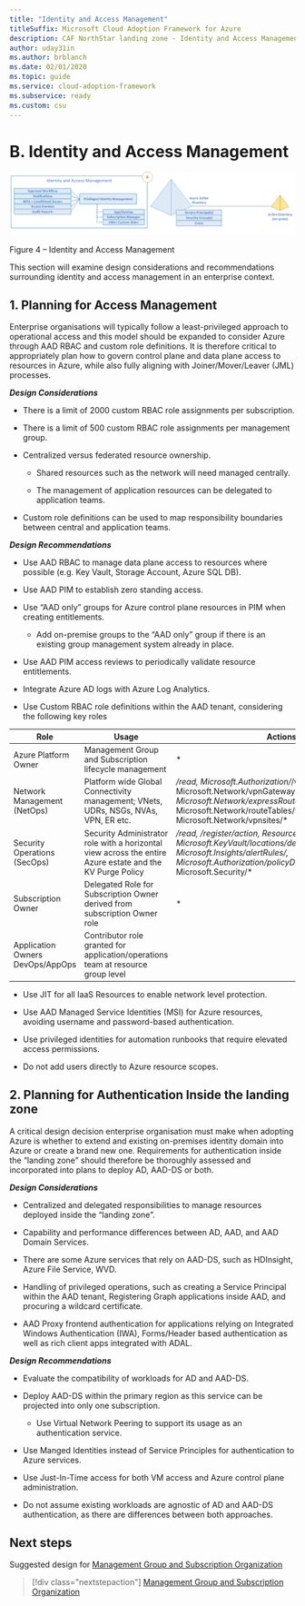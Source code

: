 ```yaml
---
title: "Identity and Access Management"
titleSuffix: Microsoft Cloud Adoption Framework for Azure
description: CAF NorthStar landing zone - Identity and Access Management
author: uday31in
ms.author: brblanch
ms.date: 02/01/2020
ms.topic: guide
ms.service: cloud-adoption-framework
ms.subservice: ready
ms.custom: csu
---
```



# B. Identity and Access Management

[![Identity and Access Management](./media/iam.png "Identity and Access Management")](./media/iam.png)

Figure 4 – Identity and Access Management

This section will examine design considerations and recommendations surrounding identity and access management in an enterprise context.

## 1. Planning for Access Management

Enterprise organisations will typically follow a least-privileged approach to operational access and this model should be expanded to consider Azure through AAD RBAC and custom role definitions. It is therefore critical to appropriately plan how to govern control plane and data plane access to resources in Azure, while also fully aligning with Joiner/Mover/Leaver (JML) processes.

***Design Considerations***

- There is a limit of 2000 custom RBAC role assignments per subscription.

- There is a limit of 500 custom RBAC role assignments per management group.

- Centralized versus federated resource ownership.

    - Shared resources such as the network will need managed centrally.

    - The management of application resources can be delegated to application teams.

- Custom role definitions can be used to map responsibility boundaries between central and application teams.

***Design Recommendations***

- Use AAD RBAC to manage data plane access to resources where possible (e.g. Key Vault, Storage Account, Azure SQL DB).

- Use AAD PIM to establish zero standing access.

- Use “AAD only” groups for Azure control plane resources in PIM when creating entitlements.

    - Add on-premise groups to the “AAD only” group if there is an existing group management system already in place.

- Use AAD PIM access reviews to periodically validate resource entitlements.

- Integrate Azure AD logs with Azure Log Analytics.

- Use Custom RBAC role definitions within the AAD tenant, considering the following key roles

| Role                             | Usage                                                                                                     | Actions:                                                                                                                                                                                                           | No Actions:                                                                                                                                                                   |
|----------------------------------|-----------------------------------------------------------------------------------------------------------|--------------------------------------------------------------------------------------------------------------------------------------------------------------------------------------------------------------------|-------------------------------------------------------------------------------------------------------------------------------------------------------------------------------|
| Azure Platform Owner             | Management Group and Subscription lifecycle management                                                    | *                                                                                                                                                                                                                  |                                                                                                                                                                               |
| Network Management (NetOps)      | Platform wide Global Connectivity management; VNets, UDRs, NSGs, NVAs, VPN, ER etc.                       | */read, Microsoft.Authorization/*/write, Microsoft.Network/vpnGateways/*, Microsoft.Network/expressRouteCircuits/*, Microsoft.Network/routeTables/write, Microsoft.Network/vpnsites/*                              |                                                                                                                                                                               |
| Security Operations (SecOps)     | Security Administrator role with a horizontal view across the entire Azure estate and the KV Purge Policy | */read, */register/action, Resource Policy Contributor, Microsoft.KeyVault/locations/deletedVaults/purge/action Microsoft.Insights/alertRules/*, Microsoft.Authorization/policyDefinitions/*, Microsoft.Security/* |                                                                                                                                                                               |
| Subscription Owner               | Delegated Role for Subscription Owner derived from subscription Owner role                                | *                                                                                                                                                                                                                  | Microsoft.Authorization/*/write, Microsoft.Network/vpnGateways/*, Microsoft.Network/expressRouteCircuits/*, Microsoft.Network/routeTables/write, Microsoft.Network/vpnsites/* |
| Application Owners DevOps/AppOps | Contributor role granted for application/operations team at resource group level                          |                                                                                                                                                                                                                    | Microsoft.Network/publicIPAddresses/write, Microsoft.Network/virtualNetworks/write, Microsoft.KeyVault/locations/deletedVaults/purge/action                                   |

- Use JIT for all IaaS Resources to enable network level protection.

- Use AAD Managed Service Identities (MSI) for Azure resources, avoiding username and password-based authentication.

- Use privileged identities for automation runbooks that require elevated access permissions.

<!-- -->

- Do not add users directly to Azure resource scopes.

## 2. Planning for Authentication Inside the landing zone

A critical design decision enterprise organisation must make when adopting Azure is whether to extend and existing on-premises identity domain into Azure or create a brand new one. Requirements for authentication inside the “landing zone” should therefore be thoroughly assessed and incorporated into plans to deploy AD, AAD-DS or both.

***Design Considerations***

- Centralized and delegated responsibilities to manage resources deployed inside the “landing zone”.

- Capability and performance differences between AD, AAD, and AAD Domain Services.

- There are some Azure services that rely on AAD-DS, such as HDInsight, Azure File Service, WVD.

- Handling of privileged operations, such as creating a Service Principal within the AAD tenant, Registering Graph applications inside AAD, and procuring a wildcard certificate.

- AAD Proxy frontend authentication for applications relying on Integrated Windows Authentication (IWA), Forms/Header based authentication as well as rich client apps integrated with ADAL.

***Design Recommendations***

- Evaluate the compatibility of workloads for AD and AAD-DS.

- Deploy AAD-DS within the primary region as this service can be projected into only one subscription.

    - Use Virtual Network Peering to support its usage as an authentication service.

- Use Manged Identities instead of Service Principles for authentication to Azure services.

- Use Just-In-Time access for both VM access and Azure control plane administration.

<!-- -->

- Do not assume existing workloads are agnostic of AD and AAD-DS authentication, as there are differences between both approaches.

## Next steps

Suggested design for [Management Group and Subscription Organization](./C-Management-Group-and-Subscription-Organization.md)

> [!div class="nextstepaction"]
> [Management Group and Subscription Organization](./C-Management-Group-and-Subscription-Organization.md)